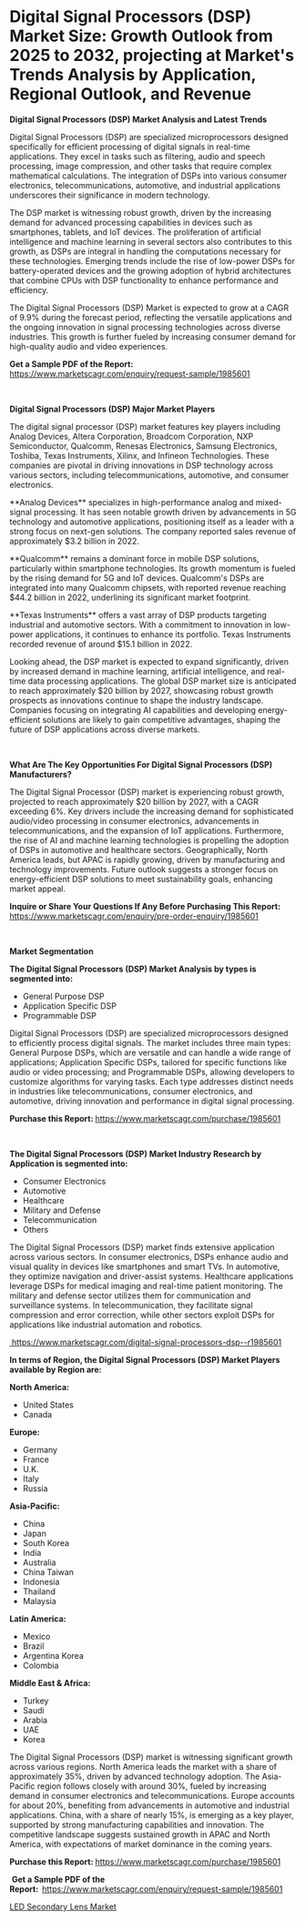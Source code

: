 <p><h1>Digital Signal Processors (DSP) Market Size: Growth Outlook from 2025 to 2032, projecting at Market's Trends Analysis by Application, Regional Outlook, and Revenue</h1></p><p><strong>Digital Signal Processors (DSP) Market Analysis and Latest Trends</strong></p>
<p><p>Digital Signal Processors (DSP) are specialized microprocessors designed specifically for efficient processing of digital signals in real-time applications. They excel in tasks such as filtering, audio and speech processing, image compression, and other tasks that require complex mathematical calculations. The integration of DSPs into various consumer electronics, telecommunications, automotive, and industrial applications underscores their significance in modern technology.</p><p>The DSP market is witnessing robust growth, driven by the increasing demand for advanced processing capabilities in devices such as smartphones, tablets, and IoT devices. The proliferation of artificial intelligence and machine learning in several sectors also contributes to this growth, as DSPs are integral in handling the computations necessary for these technologies. Emerging trends include the rise of low-power DSPs for battery-operated devices and the growing adoption of hybrid architectures that combine CPUs with DSP functionality to enhance performance and efficiency.</p><p>The Digital Signal Processors (DSP) Market is expected to grow at a CAGR of 9.9% during the forecast period, reflecting the versatile applications and the ongoing innovation in signal processing technologies across diverse industries. This growth is further fueled by increasing consumer demand for high-quality audio and video experiences.</p></p>
<p><strong>Get a Sample PDF of the Report:&nbsp;</strong> <a href="https://www.marketscagr.com/enquiry/request-sample/1985601?utm_campaign=2014&utm_medium=2&utm_source=Github&utm_content=ia&utm_term=13022025&utm_id=digital-signal-processors-dsp">https://www.marketscagr.com/enquiry/request-sample/1985601</a></p>
<p>&nbsp;</p>
<p><strong>Digital Signal Processors (DSP) Major Market Players</strong></p>
<p><p>The digital signal processor (DSP) market features key players including Analog Devices, Altera Corporation, Broadcom Corporation, NXP Semiconductor, Qualcomm, Renesas Electronics, Samsung Electronics, Toshiba, Texas Instruments, Xilinx, and Infineon Technologies. These companies are pivotal in driving innovations in DSP technology across various sectors, including telecommunications, automotive, and consumer electronics.</p><p>**Analog Devices** specializes in high-performance analog and mixed-signal processing. It has seen notable growth driven by advancements in 5G technology and automotive applications, positioning itself as a leader with a strong focus on next-gen solutions. The company reported sales revenue of approximately $3.2 billion in 2022.</p><p>**Qualcomm** remains a dominant force in mobile DSP solutions, particularly within smartphone technologies. Its growth momentum is fueled by the rising demand for 5G and IoT devices. Qualcomm's DSPs are integrated into many Qualcomm chipsets, with reported revenue reaching $44.2 billion in 2022, underlining its significant market footprint.</p><p>**Texas Instruments** offers a vast array of DSP products targeting industrial and automotive sectors. With a commitment to innovation in low-power applications, it continues to enhance its portfolio. Texas Instruments recorded revenue of around $15.1 billion in 2022.</p><p>Looking ahead, the DSP market is expected to expand significantly, driven by increased demand in machine learning, artificial intelligence, and real-time data processing applications. The global DSP market size is anticipated to reach approximately $20 billion by 2027, showcasing robust growth prospects as innovations continue to shape the industry landscape. Companies focusing on integrating AI capabilities and developing energy-efficient solutions are likely to gain competitive advantages, shaping the future of DSP applications across diverse markets.</p></p>
<p>&nbsp;</p>
<p><strong>What Are The Key Opportunities For Digital Signal Processors (DSP) Manufacturers?</strong></p>
<p><p>The Digital Signal Processor (DSP) market is experiencing robust growth, projected to reach approximately $20 billion by 2027, with a CAGR exceeding 6%. Key drivers include the increasing demand for sophisticated audio/video processing in consumer electronics, advancements in telecommunications, and the expansion of IoT applications. Furthermore, the rise of AI and machine learning technologies is propelling the adoption of DSPs in automotive and healthcare sectors. Geographically, North America leads, but APAC is rapidly growing, driven by manufacturing and technology improvements. Future outlook suggests a stronger focus on energy-efficient DSP solutions to meet sustainability goals, enhancing market appeal.</p></p>
<p><strong>Inquire or Share Your Questions If Any Before Purchasing This Report:</strong> <a href="https://www.marketscagr.com/enquiry/pre-order-enquiry/1985601?utm_campaign=2014&utm_medium=2&utm_source=Github&utm_content=ia&utm_term=13022025&utm_id=digital-signal-processors-dsp">https://www.marketscagr.com/enquiry/pre-order-enquiry/1985601</a></p>
<p>&nbsp;</p>
<p><strong>Market Segmentation</strong></p>
<p><strong>The Digital Signal Processors (DSP) Market Analysis by types is segmented into:</strong></p>
<p><ul><li>General Purpose DSP</li><li>Application Specific DSP</li><li>Programmable DSP</li></ul></p>
<p><p>Digital Signal Processors (DSP) are specialized microprocessors designed to efficiently process digital signals. The market includes three main types: General Purpose DSPs, which are versatile and can handle a wide range of applications; Application Specific DSPs, tailored for specific functions like audio or video processing; and Programmable DSPs, allowing developers to customize algorithms for varying tasks. Each type addresses distinct needs in industries like telecommunications, consumer electronics, and automotive, driving innovation and performance in digital signal processing.</p></p>
<p><strong>Purchase this Report:&nbsp;</strong><a href="https://www.marketscagr.com/purchase/1985601?utm_campaign=2014&utm_medium=2&utm_source=Github&utm_content=ia&utm_term=13022025&utm_id=digital-signal-processors-dsp">https://www.marketscagr.com/purchase/1985601</a></p>
<p>&nbsp;</p>
<p><strong>The Digital Signal Processors (DSP) Market Industry Research by Application is segmented into:</strong></p>
<p><ul><li>Consumer Electronics</li><li>Automotive</li><li>Healthcare</li><li>Military and Defense</li><li>Telecommunication</li><li>Others</li></ul></p>
<p><p>The Digital Signal Processors (DSP) market finds extensive application across various sectors. In consumer electronics, DSPs enhance audio and visual quality in devices like smartphones and smart TVs. In automotive, they optimize navigation and driver-assist systems. Healthcare applications leverage DSPs for medical imaging and real-time patient monitoring. The military and defense sector utilizes them for communication and surveillance systems. In telecommunication, they facilitate signal compression and error correction, while other sectors exploit DSPs for applications like industrial automation and robotics.</p></p>
<p><a href="https://www.marketscagr.com/digital-signal-processors-dsp--r1985601?utm_campaign=2014&utm_medium=2&utm_source=Github&utm_content=ia&utm_term=13022025&utm_id=digital-signal-processors-dsp">&nbsp;https://www.marketscagr.com/digital-signal-processors-dsp--r1985601</a></p>
<p><strong>In terms of Region, the Digital Signal Processors (DSP) Market Players available by Region are:</strong></p>
<p>
    <p> <strong> North America: </strong>
        <ul>
            <li>United States</li>
            <li>Canada</li>
        </ul>
        </p> 
    <p> <strong> Europe: </strong>
        <ul>
            <li>Germany</li>
            <li>France</li>
            <li>U.K.</li>
            <li>Italy</li>
            <li>Russia</li>
        </ul>
        </p> 
    <p> <strong> Asia-Pacific: </strong>
        <ul>
            <li>China</li>
            <li>Japan</li>
            <li>South Korea</li>
            <li>India</li>
            <li>Australia</li>
            <li>China Taiwan</li>
            <li>Indonesia</li>
            <li>Thailand</li>
            <li>Malaysia</li>
        </ul>
        </p> 
    <p> <strong> Latin America: </strong>
        <ul>
            <li>Mexico</li>
            <li>Brazil</li>
            <li>Argentina Korea</li>
            <li>Colombia</li>
        </ul>
        </p> 
    <p> <strong> Middle East & Africa: </strong>
        <ul>
            <li>Turkey</li>
            <li>Saudi</li>
            <li>Arabia</li>
            <li>UAE</li>
            <li>Korea</li>
        </ul>
    </p>
    </p>
<p><p>The Digital Signal Processors (DSP) market is witnessing significant growth across various regions. North America leads the market with a share of approximately 35%, driven by advanced technology adoption. The Asia-Pacific region follows closely with around 30%, fueled by increasing demand in consumer electronics and telecommunications. Europe accounts for about 20%, benefiting from advancements in automotive and industrial applications. China, with a share of nearly 15%, is emerging as a key player, supported by strong manufacturing capabilities and innovation. The competitive landscape suggests sustained growth in APAC and North America, with expectations of market dominance in the coming years.</p></p>
<p><strong>Purchase this Report: </strong><a href="https://www.marketscagr.com/purchase/1985601?utm_campaign=2014&utm_medium=2&utm_source=Github&utm_content=ia&utm_term=13022025&utm_id=digital-signal-processors-dsp">https://www.marketscagr.com/purchase/1985601</a></p>
<p>&nbsp;<strong>Get a Sample PDF of the Report:&nbsp;&nbsp;</strong><a href="https://www.marketscagr.com/enquiry/request-sample/1985601?utm_campaign=2014&utm_medium=2&utm_source=Github&utm_content=ia&utm_term=13022025&utm_id=digital-signal-processors-dsp">https://www.marketscagr.com/enquiry/request-sample/1985601</a></p>
<p><strong></strong></p>
<p><p><a href="https://github.com/JosephineMcguire65/Market-Research-Report-List-1/blob/main/led-secondary-lens-market.md?utm_campaign=2014&utm_medium=2&utm_source=Github&utm_content=ia&utm_term=13022025&utm_id=digital-signal-processors-dsp">LED Secondary Lens Market</a></p></p>